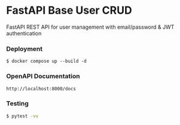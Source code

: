 # FastAPI Base User CRUD
FastAPI REST API for user management with email/password & JWT authentication

### Deployment
```
$ docker compose up --build -d
```

### OpenAPI Documentation
`http://localhost:8000/docs`

### Testing
```bash
$ pytest -vv
```

